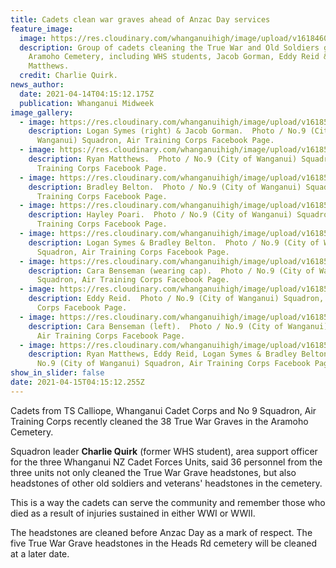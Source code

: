 ```yaml
---
title: Cadets clean war graves ahead of Anzac Day services
feature_image:
  image: https://res.cloudinary.com/whanganuihigh/image/upload/v1618460194/News/Charlie_Quirk._cadets_at_Aramoho_cemetery_Midweek_14.4.21._phto_charlie_quirk.jpg
  description: Group of cadets cleaning the True War and Old Soldiers graves at
    Aramoho Cemetery, including WHS students, Jacob Gorman, Eddy Reid & Ryan
    Matthews.
  credit: Charlie Quirk.
news_author:
  date: 2021-04-14T04:15:12.175Z
  publication: Whanganui Midweek
image_gallery:
  - image: https://res.cloudinary.com/whanganuihigh/image/upload/v1618544492/News/No.9%20%28City%20of%20Wanganui%29%20Squadron%2C%20Air%20Training%20Corps/2.Logan_Symes_right_Jacob_Gorman.Air_Training_Corps_cadet.169596342_4153821241329752_8520961794931971885_n.jpg
    description: Logan Symes (right) & Jacob Gorman.  Photo / No.9 (City of
      Wanganui) Squadron, Air Training Corps Facebook Page.
  - image: https://res.cloudinary.com/whanganuihigh/image/upload/v1618544494/News/No.9%20%28City%20of%20Wanganui%29%20Squadron%2C%20Air%20Training%20Corps/6.Ryan_Matthews.Air_Training_Corps_cadet.169615095_4153821111329765_467912829307414292_n.jpg
    description: Ryan Matthews.  Photo / No.9 (City of Wanganui) Squadron, Air
      Training Corps Facebook Page.
  - image: https://res.cloudinary.com/whanganuihigh/image/upload/v1618544494/News/No.9%20%28City%20of%20Wanganui%29%20Squadron%2C%20Air%20Training%20Corps/9.Bradley_Belton.Air_Training_Corps_cadet.169625239_4153821211329755_4369008766762608984_n.jpg
    description: Bradley Belton.  Photo / No.9 (City of Wanganui) Squadron, Air
      Training Corps Facebook Page.
  - image: https://res.cloudinary.com/whanganuihigh/image/upload/v1618544489/News/No.9%20%28City%20of%20Wanganui%29%20Squadron%2C%20Air%20Training%20Corps/10.Hayley_Poari.Air_Training_Corps_cadet.169185482_4153821407996402_3027325907663978742_n.jpg
    description: Hayley Poari.  Photo / No.9 (City of Wanganui) Squadron, Air
      Training Corps Facebook Page.
  - image: https://res.cloudinary.com/whanganuihigh/image/upload/v1618544490/News/No.9%20%28City%20of%20Wanganui%29%20Squadron%2C%20Air%20Training%20Corps/11.Logan_Bradley.Air_Training_Corps_cadet.172186026_4153821327996410_5263322949228003028_n.jpg
    description: Logan Symes & Bradley Belton.  Photo / No.9 (City of Wanganui)
      Squadron, Air Training Corps Facebook Page.
  - image: https://res.cloudinary.com/whanganuihigh/image/upload/v1618544490/News/No.9%20%28City%20of%20Wanganui%29%20Squadron%2C%20Air%20Training%20Corps/12.Cara_Benseman_with_cap_Air_Training_Corps_cadet.171025638_4153821461329730_1769383690306497181_n.jpg
    description: Cara Benseman (wearing cap).  Photo / No.9 (City of Wanganui)
      Squadron, Air Training Corps Facebook Page.
  - image: https://res.cloudinary.com/whanganuihigh/image/upload/v1618544490/News/No.9%20%28City%20of%20Wanganui%29%20Squadron%2C%20Air%20Training%20Corps/13.Eddie.Air_Training_Corps_cadet.169315465_4153821417996401_5781318587361496397_n.jpg
    description: Eddy Reid.  Photo / No.9 (City of Wanganui) Squadron, Air Training
      Corps Facebook Page.
  - image: https://res.cloudinary.com/whanganuihigh/image/upload/v1618544489/News/No.9%20%28City%20of%20Wanganui%29%20Squadron%2C%20Air%20Training%20Corps/13a.Cara_Benseman.Air_Training_Corps_cadet.170245494_4153820997996443_3880298739568944403_n.jpg
    description: Cara Benseman (left).  Photo / No.9 (City of Wanganui) Squadron,
      Air Training Corps Facebook Page.
  - image: https://res.cloudinary.com/whanganuihigh/image/upload/v1618544492/News/No.9%20%28City%20of%20Wanganui%29%20Squadron%2C%20Air%20Training%20Corps/13b.Ryan_Eddy_Logan_Bradley_Belton.Air_Training_Corps_cadet.169534766_4153821181329758_5639900415417549971_n.jpg
    description: Ryan Matthews, Eddy Reid, Logan Symes & Bradley Belton.  Photo /
      No.9 (City of Wanganui) Squadron, Air Training Corps Facebook Page.
show_in_slider: false
date: 2021-04-15T04:15:12.255Z
---
```

Cadets from TS Calliope, Whanganui Cadet Corps and No 9 Squadron, Air Training Corps recently cleaned the 38 True War Graves in the Aramoho Cemetery.

Squadron leader **Charlie Quirk** (former WHS student), area support officer for the three Whanganui NZ Cadet Forces Units, said 36 personnel from the three units not only cleaned the True War Grave headstones, but also headstones of other old soldiers and veterans' headstones in the cemetery.

This is a way the cadets can serve the community and remember those who died as a result of injuries sustained in either WWI or WWII.

The headstones are cleaned before Anzac Day as a mark of respect. The five True War Grave headstones in the Heads Rd cemetery will be cleaned at a later date.

